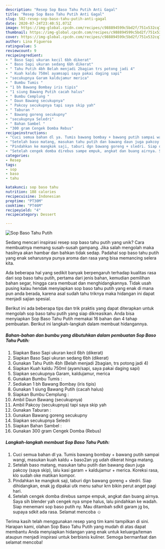 ```yaml
---
description: "Resep Sop Baso Tahu Putih Anti Gagal"
title: "Resep Sop Baso Tahu Putih Anti Gagal"
slug: 582-resep-sop-baso-tahu-putih-anti-gagal
date: 2020-07-24T23:40:51.071Z
image: https://img-global.cpcdn.com/recipes/c988894599c5bd2f/751x532cq70/sop-baso-tahu-putih-foto-resep-utama.jpg
thumbnail: https://img-global.cpcdn.com/recipes/c988894599c5bd2f/751x532cq70/sop-baso-tahu-putih-foto-resep-utama.jpg
cover: https://img-global.cpcdn.com/recipes/c988894599c5bd2f/751x532cq70/sop-baso-tahu-putih-foto-resep-utama.jpg
author: Lina Figueroa
ratingvalue: 5
reviewcount: 9
recipeingredient:
- " Baso Sapi ukuran kecil 6bh dikerat"
- " Baso Sapi ukuran sedang 6bh dikerat"
- " Tahu Putih 4bh Belah menjadi 2bagian trs potong jadi 4"
- " Kuah kaldu 750ml ayamsapi saya pakai daging sapi"
- "secukupnya Garam kaldujamur merica"
- " Bumbu Tumis "
- "1 bh Bawang Bombay iris tipis"
- "1 siung Bawang Putih cacah halus"
- " Bumbu Cemplung "
- " Daun Bawang secukupnya"
- " Pakcoy secukupnya tapi saya skip yah"
- " Taburan "
- " Bawang goreng secukupny"
- "secukupnya Seledri"
- " Bahan Sambel "
- "300 gram Cengek Domba Rebus"
recipeinstructions:
- "Cuci semua bahan dl ya. Tumis bawang bombay + bawang putih sampai wangi, masukan kuah kaldu + baso2an yg udah dikerat hinga matang."
- "Setelah baso matang, masukan tahu putih dan bawang daun juga pakcoy (saya skip), lalu kasi garam + kaldujamur + merica. Koreksi rasa, klo sudah oke matikan kompor."
- "Pindahkan ke mangkok saji, taburi dgn bawang goreng + sledri. Siap dihidangkan, enak jg dipakai utk menu sahur krn bikin perut anget pagi hari."
- "Setelah cengek domba direbus sampe empuk, angkat dan buang airnya. Saya sih blender yah cengek nya smpe halus, lalu pindahkan ke wadah. Siap menemani sop baso putih ny. Mau ditambah sdkit garam jg bs, supaya sdkit ada rasa. Selamat mencoba ☺"
categories:
- Resep
tags:
- sop
- baso
- tahu

katakunci: sop baso tahu 
nutrition: 188 calories
recipecuisine: Indonesian
preptime: "PT30M"
cooktime: "PT46M"
recipeyield: "4"
recipecategory: Dessert

---
```



![Sop Baso Tahu Putih](https://img-global.cpcdn.com/recipes/c988894599c5bd2f/751x532cq70/sop-baso-tahu-putih-foto-resep-utama.jpg)

Sedang mencari inspirasi resep sop baso tahu putih yang unik? Cara membuatnya memang susah-susah gampang. Jika salah mengolah maka hasilnya akan hambar dan bahkan tidak sedap. Padahal sop baso tahu putih yang enak seharusnya punya aroma dan rasa yang bisa memancing selera kita.

Ada beberapa hal yang sedikit banyak berpengaruh terhadap kualitas rasa dari sop baso tahu putih, pertama dari jenis bahan, kemudian pemilihan bahan segar, hingga cara membuat dan menghidangkannya. Tidak usah pusing kalau hendak menyiapkan sop baso tahu putih yang enak di mana pun anda berada, karena asal sudah tahu triknya maka hidangan ini dapat menjadi sajian spesial.




Berikut ini ada beberapa tips dan trik praktis yang dapat diterapkan untuk mengolah sop baso tahu putih yang siap dikreasikan. Anda bisa menyiapkan Sop Baso Tahu Putih memakai 16 bahan dan 4 tahap pembuatan. Berikut ini langkah-langkah dalam membuat hidangannya.

<!--inarticleads1-->

##### Bahan-bahan dan bumbu yang dibutuhkan dalam pembuatan Sop Baso Tahu Putih:

1. Siapkan  Baso Sapi ukuran kecil 6bh (dikerat)
1. Siapkan  Baso Sapi ukuran sedang 6bh (dikerat)
1. Gunakan  Tahu Putih 4bh (Belah menjadi 2bagian, trs potong jadi 4)
1. Siapkan  Kuah kaldu 750ml (ayam/sapi, saya pakai daging sapi)
1. Siapkan secukupnya Garam, kaldujamur, merica
1. Gunakan  Bumbu Tumis :
1. Sediakan 1 bh Bawang Bombay (iris tipis)
1. Gunakan 1 siung Bawang Putih (cacah halus)
1. Siapkan  Bumbu Cemplung :
1. Ambil  Daun Bawang (secukupnya)
1. Ambil  Pakcoy (secukupnya) tapi saya skip yah
1. Gunakan  Taburan :
1. Gunakan  Bawang goreng secukupny
1. Siapkan secukupnya Seledri
1. Siapkan  Bahan Sambel :
1. Gunakan 300 gram Cengek Domba (Rebus)




<!--inarticleads2-->

##### Langkah-langkah membuat Sop Baso Tahu Putih:

1. Cuci semua bahan dl ya. Tumis bawang bombay + bawang putih sampai wangi, masukan kuah kaldu + baso2an yg udah dikerat hinga matang.
1. Setelah baso matang, masukan tahu putih dan bawang daun juga pakcoy (saya skip), lalu kasi garam + kaldujamur + merica. Koreksi rasa, klo sudah oke matikan kompor.
1. Pindahkan ke mangkok saji, taburi dgn bawang goreng + sledri. Siap dihidangkan, enak jg dipakai utk menu sahur krn bikin perut anget pagi hari.
1. Setelah cengek domba direbus sampe empuk, angkat dan buang airnya. Saya sih blender yah cengek nya smpe halus, lalu pindahkan ke wadah. Siap menemani sop baso putih ny. Mau ditambah sdkit garam jg bs, supaya sdkit ada rasa. Selamat mencoba ☺




Terima kasih telah menggunakan resep yang tim kami tampilkan di sini. Harapan kami, olahan Sop Baso Tahu Putih yang mudah di atas dapat membantu Anda menyiapkan hidangan yang enak untuk keluarga/teman ataupun menjadi inspirasi untuk berbisnis kuliner. Semoga bermanfaat dan selamat mencoba!
